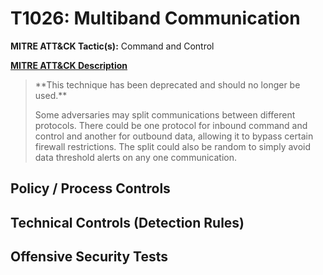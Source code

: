# T1026: Multiband Communication
**MITRE ATT&CK Tactic(s):** Command and Control

**[MITRE ATT&CK Description](https://attack.mitre.org/techniques/T1026)**
<blockquote>**This technique has been deprecated and should no longer be used.**

Some adversaries may split communications between different protocols. There could be one protocol for inbound command and control and another for outbound data, allowing it to bypass certain firewall restrictions. The split could also be random to simply avoid data threshold alerts on any one communication.</blockquote>

## Policy / Process Controls
## Technical Controls (Detection Rules)

## Offensive Security Tests
